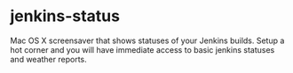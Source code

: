 jenkins-status
==============

Mac OS X screensaver that shows statuses of your Jenkins builds. Setup a hot corner and you will have immediate access to basic jenkins statuses and weather reports.
